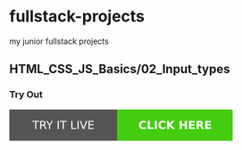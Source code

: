 # fullstack-projects
my junior fullstack projects
## HTML_CSS_JS_Basics/02_Input_types

### Try Out
<a href="https://marslinoed.github.io/fullstack-projects/HTML_CSS_JS_Basics/02_Input_types" target="_blank">
  <img src="../../try-it-out.svg" alt="Try it live"> 
</a>
